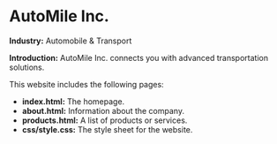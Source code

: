 # AutoMile Inc.

**Industry:** Automobile & Transport

**Introduction:** AutoMile Inc. connects you with advanced transportation solutions.

This website includes the following pages:
- **index.html:** The homepage.
- **about.html:** Information about the company.
- **products.html:** A list of products or services.
- **css/style.css:** The style sheet for the website.

